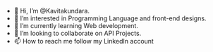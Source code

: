 - 👋 Hi, I’m @Kavitakundara.
- 👀 I’m interested in Programming Language and front-end designs.
- 🌱 I’m currently learning Web development.
- 💞️ I’m looking to collaborate on API Projects.
- 📫 How to reach me follow my LinkedIn account 

<!---
Kavitakundara/Kavitakundara is a ✨ special ✨ repository because its `README.md` (this file) appears on your GitHub profile.
You can click the Preview link to take a look at your changes.
--->
